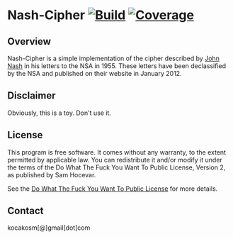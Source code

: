 Nash-Cipher [![Build][1]][2] [![Coverage][3]][4]
================================================


Overview
--------

Nash-Cipher is a simple implementation of the cipher described by [John Nash][5]
in his letters to the NSA in 1955. These letters have been declassified by the
NSA and published on their website in January 2012.


Disclaimer
----------

Obviously, this is a toy. Don't use it.


License
-------

This program is free software. It comes without any warranty, to the extent
permitted by applicable law. You can redistribute it and/or modify it under the
terms of the Do What The Fuck You Want To Public License, Version 2, as
published by Sam Hocevar.

See the [Do What The Fuck You Want To Public License][6] for more details.


Contact
-------

kocakosm[@]gmail[dot]com


 [1]: https://img.shields.io/travis/kocakosm/nash-cipher.svg
 [2]: https://travis-ci.org/kocakosm/nash-cipher
 [3]: https://img.shields.io/coveralls/kocakosm/nash-cipher.svg
 [4]: https://coveralls.io/r/kocakosm/nash-cipher
 [5]: https://en.wikipedia.org/wiki/John_Forbes_Nash,_Jr.
 [6]: http://www.wtfpl.net/txt/copying
